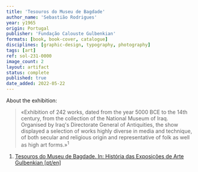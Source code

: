 ```yaml
---
title: 'Tesouros do Museu de Bagdade'
author_name: 'Sebastião Rodrigues'
year: y1965
origin: Portugal
publisher: 'Fundação Calouste Gulbenkian'
formats: [book, book-cover, catalogue]
disciplines: [graphic-design, typography, photography]
tags: [art]
ref: sol-231-0000
image_count: 2
layout: artifact
status: complete
published: true
date_added: 2022-05-22
---
```

About the exhibition:

<blockquote>
«Exhibition of 242 works, dated from the year 5000 BCE to the 14th century, from the collection of the National Museum of Iraq. Organised by Iraq's Directorate General of Antiquities, the show displayed a selection of works highly diverse in media and technique, of both secular and religious origin and representative of folk as well as high art forms.»<sup>1</sup>
</blockquote>

<ol class="footnotes">
<li><a class="fn-link" href="https://gulbenkian.pt/historia-das-exposicoes/exhibitions/117/">Tesouros do Museu de Bagdade. In: História das Exposições de Arte Gulbenkian [pt/en]</a></li>
</ol>
